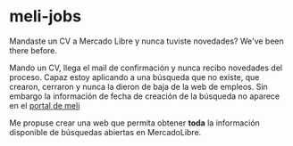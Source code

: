 # meli-jobs

Mandaste un CV a Mercado Libre y nunca tuviste novedades? We've been there before.

Mando un CV, llega el mail de confirmación y nunca recibo novedades del proceso. Capaz estoy aplicando a una búsqueda que no existe, que crearon, cerraron y nunca la dieron de baja de la web de empleos. Sin embargo la información de fecha de creación de la búsqueda no aparece en el [portal de meli](https://mercadolibre.eightfold.ai/careers)

Me propuse crear una web que permita obtener **toda** la información disponible de búsquedas abiertas en MercadoLibre.
